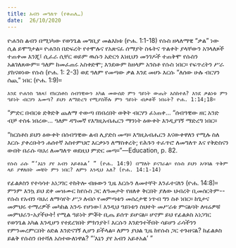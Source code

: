 ```yaml
---
title: አብን መግለጥ (የቀጠለ…)
date:  26/10/2020
---
```


ዮሐንስ ልብን በሚነካው የወንጌል መግቢያ መልእክቱ (ዮሐ. 1:1-18) የሱስ ዘላለማዊ “ቃል” ነው ሲል ይሞግታል። ዮሐንስ በድፍረት የተሞሉና የአጽናፈ ሰማያት ስፋትና ጥልቀት ያላቸውን አገላለጾች ተጠቀመ እንጂ፤ ሲፈራ ሲቸር ወይም ዉሱን አድርጎ እነዚህን መንገዶች ተጠቅሞ የሱስን አልገለጸውም። ዓለም ከመፈጠሩ አስቀድሞ; እንደውም ከዘላም አንስቶ የሱስ ነበር። የፍጥረትን ሥራ ያከናወነው የሱስ (ዮሐ. 1: 2-3) ወደ ዓለም የመጣው ቃል እንደ መሆኑ እርሱ “ለሰው ሁሉ ብርሃን ሰጪ” ነበር (ዮሐ. 1:9)።

`እንደ ዮሐንስ ገለጻ፤ የክርስቶስ ሰብዓዊውን አካል መውሰድ ምን ዓይነት ውጤት አስከተለ? እንደ ቃልነቱ ምን ዓይነት ብርሃን አመጣ? ይህን ለማድረግ የሚያስችሉ ምን ዓይነት ብቃቶች ነበሩት? ዮሐ. 1:14;18።`

“ምድር በብርቱ ድቅድቅ ጨለማ ተውጣ በነበረበት ወቅት ብርሃን ፈነጠቀ… “ሰብዓዊው ዘር አንድ ብቻ ተስፋ ነበረው… ዓለም ዳግመኛ የእግዚአብሔርን ማንነት ዕውቀት እንዲያገኝ ማድረግ ነበር።

“ክርስቶስ ይህን ዕውቀት በሰብዓዊው ልብ ሊያድስ መጣ። እግዚአብሔርን እናውቀዋለን የሚሉ ስለ እርሱ ያቀረቡትን ሐሰተኛ አስተምህሮ እርቃኑን ለማስቀረት; የሕጉን ተፈጥሮ ለመግለጥ እና የቅድስናን ውበት በራሱ ባህሪ ለመግለጥ ወደዚህ ምድር መጣ።”—Education, p. 82.

`የሱስ ራሱ “‘እኔን ያየ አብን አይቶአል’ ” (ዮሐ. 14:9) በማለት ይናገራል። የሱስ ይህን አባባል ጥቅም ላይ ያዋለበት መቼት ምን ነበር? ለምን እንዲህ አለ? (ዮሐ. 14:1-14)`

የፊልጶስን የተሳሳተ አነጋገር ተከትሎ ብዙውን ጊዜ እርሱን ለመተቸት እንፈተናለን (ዮሐ. 14:8)። ምንም እንኳ ይህ ደቀ መዝሙር ከየሱስ ጋር ለዓመታት የዘለቀ ቅርበት ያለው ህብረት ቢመሰርትም--የሱስ የአብን ባህሪ ለማሳየት ሥጋ ለብሶ የመምጣቱን መሰረታዊ ነጥብ ግን ስቶ ነበር። ከጌታና መምህሩ ተማሪዎች መካከል አንዱ የሆነው፤ እንዲህ ዓይነቱን ስህተት መሥራቱ ምናልባት ለዛሬዎቹ መምህራን-አያችሁት! የሚል ዓይነት ምቾት ቢጤ ይሰጥ ይሆናል። ሆኖም ይህ የፊልጶስ አነጋገር የወንጌል አካል እንዲሆን የተደረገበት ምክንያት፤ እርሱን እንድንተችበት ሳይሆን ራሳችንን የምንመረምርበት ዕድል እንድናገኝ ሊሆን ይችላል። ለምን ያህል ጊዜ ከየሱስ ጋር ተጉዘናል? ከፊልጶስ ይልቅ የሱስን በተሻለ አስተውለነዋል? “‘እኔን ያየ አብን አይቶአል’ ”
